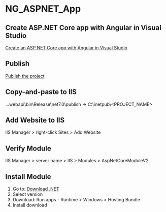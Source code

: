 # NG_ASPNET_App

## Create ASP.NET Core app with Angular in Visual Studio

[Create an ASP.NET Core app with Angular in Visual Studio](https://learn.microsoft.com/en-us/visualstudio/javascript/tutorial-asp-net-core-with-angular?view=vs-2022)

## Publish

[Publish the project](https://learn.microsoft.com/en-us/visualstudio/javascript/tutorial-asp-net-core-with-angular?view=vs-2022#publish-the-project)

## Copy-and-paste to IIS

...webapi\bin\Release\net7.0\publish -> C:\inetpub\\<PROJECT_NAME>

## Add Website to IIS

IIS Manager > right-click Sites > Add Website

## Verify Module

IIS Manager > server name > IIS > Modules > AspNetCoreModuleV2

## Install Module

1. Go to: [Download .NET](https://dotnet.microsoft.com/en-us/download/dotnet)
1. Select version
2. Download: Run apps - Runtime > Windows > Hosting Bundle
3. Install download
